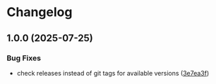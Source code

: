 # Changelog

## 1.0.0 (2025-07-25)


### Bug Fixes

* check releases instead of git tags for available versions ([3e7ea3f](https://www.github.com/eheinle-mak/asdf-plugin-qdns/commit/3e7ea3f8dea4d6a5d664475c550d0083ad3815e3))
